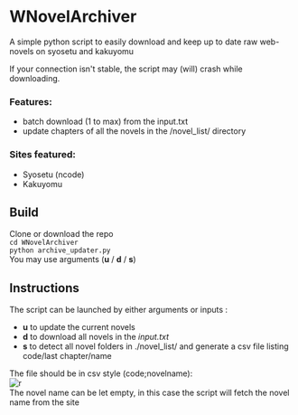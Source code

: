 # WNovelArchiver
A simple python script to easily download and keep up to date raw web-novels on syosetu and kakuyomu

If your connection isn't stable, the script may (will) crash while downloading.
### Features:
* batch download (1 to max) from the input.txt
* update chapters of all the novels in the /novel_list/ directory

### Sites featured:
* Syosetu (ncode)
* Kakuyomu


## Build
Clone or download the repo  <br>
<code>cd WNovelArchiver</code><br>
<code>python archive_updater.py</code><br>
You may use arguments (<b>u</b> / <b>d</b> / <b>s</b>)


## Instructions
The script can be launched by either arguments or inputs :
* <b>u</b> to update the current novels
* <b>d</b> to download all novels in the <i>input.txt</i>
* <b>s</b> to detect all novel folders in ./novel_list/ and generate a csv file listing code/last chapter/name

The file should be in csv style (code;novelname):<br>
![r](https://image.prntscr.com/image/9VS7bCmcSSmdOlt02XcXmg.png)<br>The novel name can be let empty, in this case the script will fetch the novel name from the site<br><br>
